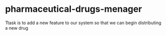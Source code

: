 # pharmaceutical-drugs-menager
Ttask is to add a new feature to our system so that we can begin distributing a new drug
